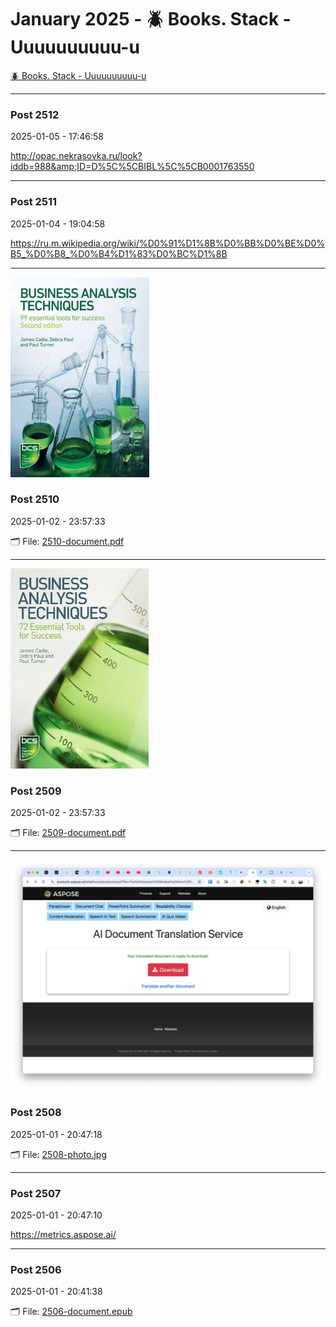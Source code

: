 # January 2025 - 🪲 Books. Stack - Uuuuuuuuuu-u

[🪲 Books. Stack - Uuuuuuuuuu-u](../../)



---



### Post 2512

2025-01-05 - 17:46:58





<a href="http://opac.nekrasovka.ru/look?iddb=988&amp;ID=D%5C%5CBIBL%5C%5CB0001763550">http://opac.nekrasovka.ru/look?iddb=988&amp;ID=D%5C%5CBIBL%5C%5CB0001763550</a>









---



### Post 2511

2025-01-04 - 19:04:58





<a href="https://ru.m.wikipedia.org/wiki/%D0%91%D1%8B%D0%BB%D0%BE%D0%B5_%D0%B8_%D0%B4%D1%83%D0%BC%D1%8B">https://ru.m.wikipedia.org/wiki/%D0%91%D1%8B%D0%BB%D0%BE%D0%B5_%D0%B8_%D0%B4%D1%83%D0%BC%D1%8B</a>









---

 
![2510-thumbnail.jpg](2510-thumbnail.jpg) 


### Post 2510

2025-01-02 - 23:57:33






🗂 File: [2510-document.pdf](2510-document.pdf) 






---

 
![2509-thumbnail.jpg](2509-thumbnail.jpg) 


### Post 2509

2025-01-02 - 23:57:33






🗂 File: [2509-document.pdf](2509-document.pdf) 






---

 
![2508-photo.jpg](2508-photo.jpg) 


### Post 2508

2025-01-01 - 20:47:18






🗂 File: [2508-photo.jpg](2508-photo.jpg) 






---



### Post 2507

2025-01-01 - 20:47:10





<a href="https://metrics.aspose.ai/">https://metrics.aspose.ai/</a>









---



### Post 2506

2025-01-01 - 20:41:38






🗂 File: [2506-document.epub](2506-document.epub) 




